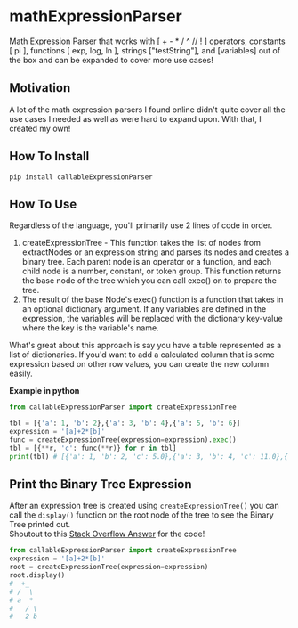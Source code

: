 # mathExpressionParser

Math Expression Parser that works with [ + - * / ^ // ! ] operators, constants [ pi ], functions [ exp, log, ln ], strings ["testString"], and [variables] out of the box and can be expanded to cover more use cases!

## Motivation

A lot of the math expression parsers I found online didn't quite cover all the use cases I needed as well as were hard to expand upon. With that, I created my own!

## How To Install

```
pip install callableExpressionParser
```

## How To Use

Regardless of the language, you'll primarily use 2 lines of code in order.

1. createExpressionTree - This function takes the list of nodes from extractNodes or an expression string and parses its nodes and creates a binary tree. Each parent node is an operator or a function, and each child node is a number, constant, or token group. This function returns the base node of the tree which you can call exec() on to prepare the tree.
2. The result of the base Node's exec() function is a function that takes in an optional dictionary argument. If any variables are defined in the expression, the variables will be replaced with the dictionary key-value where the key is the variable's name.

What's great about this approach is say you have a table represented as a list of dictionaries. If you'd want to add a calculated column that is some expression based on other row values, you can create the new column easily.

**Example in python**

```python
from callableExpressionParser import createExpressionTree

tbl = [{'a': 1, 'b': 2},{'a': 3, 'b': 4},{'a': 5, 'b': 6}]
expression = '[a]+2*[b]'
func = createExpressionTree(expression=expression).exec()
tbl = [{**r, 'c': func(**r)} for r in tbl]
print(tbl) # [{'a': 1, 'b': 2, 'c': 5.0},{'a': 3, 'b': 4, 'c': 11.0},{'a': 5, 'b': 6, 'c': 17.0}]
```

## Print the Binary Tree Expression

After an expression tree is created using `createExpressionTree()` you can call the `display()` function on the root node of the tree to see the Binary Tree printed out.<br />
Shoutout to this [Stack Overflow Answer](https://stackoverflow.com/questions/34012886/print-binary-tree-level-by-level-in-python) for the code!

```python
from callableExpressionParser import createExpressionTree
expression = '[a]+2*[b]'
root = createExpressionTree(expression=expression)
root.display()
#  +_
# /  \
# a  *
#   / \
#   2 b
```
